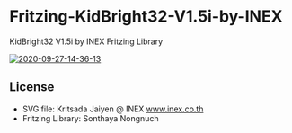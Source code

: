 # Fritzing-KidBright32-V1.5i-by-INEX
KidBright32 V1.5i by INEX Fritzing Library

<a href="https://ibb.co/DbNmNLY"><img src="https://i.ibb.co/W3Q7Qs0/2020-09-27-14-36-13.png" alt="2020-09-27-14-36-13" border="0"></a>

## License

 * SVG file: Kritsada Jaiyen @ INEX www.inex.co.th
 * Fritzing Library: Sonthaya Nongnuch


